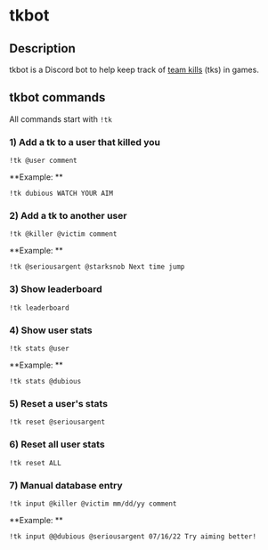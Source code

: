# tkbot

## Description
tkbot is a Discord bot to help keep track of [team kills](https://www.urbandictionary.com/define.php?term=team-kill) (tks) in games. 

## tkbot commands
All commands start with `!tk` 

### 1) Add a tk to a user that killed you
`!tk @user comment`

**Example: **

`!tk dubious WATCH YOUR AIM`

### 2) Add a tk to another user
`!tk @killer @victim comment`

**Example: **

`!tk @seriousargent @starksnob Next time jump`

### 3) Show leaderboard
`!tk leaderboard`

### 4) Show user stats
`!tk stats @user`

**Example: **

`!tk stats @dubious`

### 5) Reset a user's stats
`!tk reset @seriousargent`

### 6) Reset all user stats
`!tk reset ALL`

### 7) Manual database entry
`!tk input @killer @victim mm/dd/yy comment`

**Example: **

`!tk input @@dubious @seriousargent 07/16/22 Try aiming better!`

